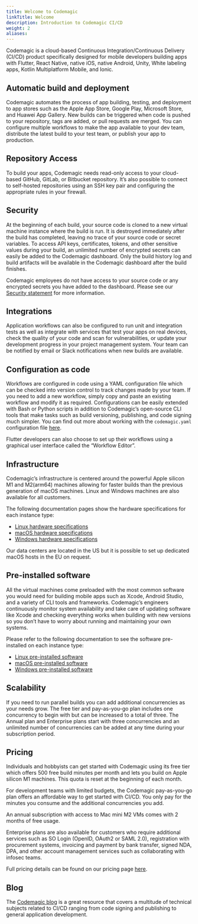 ```yaml
---
title: Welcome to Codemagic
linkTitle: Welcome
description: Introduction to Codemagic CI/CD
weight: 2 
aliases:
---
```


Codemagic is a cloud-based Continuous Integration/Continuous Delivery (CI/CD) product specifically designed for mobile developers building apps with Flutter, React Native, native iOS, native Android, Unity, White labeling apps, Kotlin Multiplatform Mobile, and Ionic.

## Automatic build and deployment
Codemagic automates the process of app building, testing, and deployment to app stores such as the Apple App Store, Google Play, Microsoft Store, and Huawei App Gallery. New builds can be triggered when code is pushed to your repository, tags are added, or pull requests are merged. You can configure multiple workflows to make the app available to your dev team, distribute the latest build to your test team, or publish your app to production. 

## Repository Access
To build your apps, Codemagic needs read-only access to your cloud-based GitHub, GitLab, or Bitbucket repository. It’s also possible to connect to self-hosted repositories using an SSH key pair and configuring the appropriate rules in your firewall. 

## Security
At the beginning of each build, your source code is cloned to a new virtual machine instance where the build is run. It is destroyed immediately after the build has completed, leaving no trace of your source code or secret variables. To access API keys, certificates, tokens, and other sensitive values during your build, an unlimited number of encrypted secrets can easily be added to the Codemagic dashboard. Only the build history log and build artifacts will be available in the Codemagic dashboard after the build finishes.

Codemagic employees do not have access to your source code or any encrypted secrets you have added to the dashboard. Please see our [Security statement](https://codemagic.io/security-statement/) for more information.

## Integrations
Application workflows can also be configured to run unit and integration tests as well as integrate with services that test your apps on real devices, check the quality of your code and scan for vulnerabilities, or update your development progress in your project management system. Your team can be notified by email or Slack notifications when new builds are available. 

## Configuration as code
Workflows are configured in code using a YAML configuration file which can be checked into version control to track changes made by your team. If you need to add a new workflow, simply copy and paste an existing workflow and modify it as required. Configurations can be easily extended with Bash or Python scripts in addition to Codemagic’s open-source CLI tools that make tasks such as build versioning, publishing, and code signing much simpler. You can find out more about working with the `codemagic.yaml` configuration file [here](https://docs.codemagic.io/yaml-basic-configuration/yaml-getting-started/).

Flutter developers can also choose to set up their workflows using a graphical user interface called the “Workflow Editor”.

## Infrastructure
Codemagic’s infrastructure is centered around the powerful Apple silicon M1 and M2(arm64) machines allowing for faster builds than the previous generation of macOS machines. Linux and Windows machines are also available for all customers. 

The following documentation pages show the hardware specifications for each instance type:

- [Linux hardware specifications](https://docs.codemagic.io/specs/versions-linux/)
- [macOS hardware specifications](https://docs.codemagic.io/specs/versions-macos/)
- [Windows hardware specifications](https://docs.codemagic.io/specs/versions-windows/)


Our data centers are located in the US but it is possible to set up dedicated macOS hosts in the EU on request.

## Pre-installed software
All the virtual machines come preloaded with the most common software you would need for building mobile apps such as Xcode, Android Studio, and a variety of CLI tools and frameworks. Codemagic’s engineers continuously monitor system availability and take care of updating software like Xcode and checking everything works when building with new versions so you don’t have to worry about running and maintaining your own systems. 

Please refer to the following documentation to see the software pre-installed on each instance type:
- [Linux pre-installed software](https://docs.codemagic.io/specs/versions-linux/#pre-installed-tools)
- [macOS pre-installed software](https://docs.codemagic.io/specs/versions-macos/&#35;:~:text=Free%20Space%3A%2048GB&#41;-,Pre%2Dinstalled%20tools,-Android%20tools%20/usr)
- [Windows pre-installed software](https://docs.codemagic.io/specs/versions-windows/#pre-installed-tools)

## Scalability
If you need to run parallel builds you can add additional concurrencies as your needs grow. The free tier and pay-as-you-go plan includes one concurrency to begin with but can be increased to a total of three. The Annual plan and Enterprise plans start with three concurrencies and an unlimited number of concurrencies can be added at any time during your subscription period. 

## Pricing
Individuals and hobbyists can get started with Codemagic using its free tier which offers 500 free build minutes per month and lets you build on Apple silicon M1 machines. This quota is reset at the beginning of each month. 

For development teams with limited budgets, the Codemagic pay-as-you-go plan offers an affordable way to get started with CI/CD. You only pay for the minutes you consume and the additional concurrencies you add. 

An annual subscription with access to Mac mini M2 VMs comes with 2 months of free usage.

Enterprise plans are also available for customers who require additional services such as SO Login (OpenID, OAuth2 or SAML 2.0), registration with procurement systems, invoicing and payment by bank transfer, signed NDA, DPA, and other account management services such as collaborating with infosec teams.

Full pricing details can be found on our pricing page [here](https://docs.codemagic.io/billing/pricing/).

## Blog

The [Codemagic blog](https://blog.codemagic.io/) is a great resource that covers a multitude of technical subjects related to CI/CD ranging from code signing and publishing to general application development.
